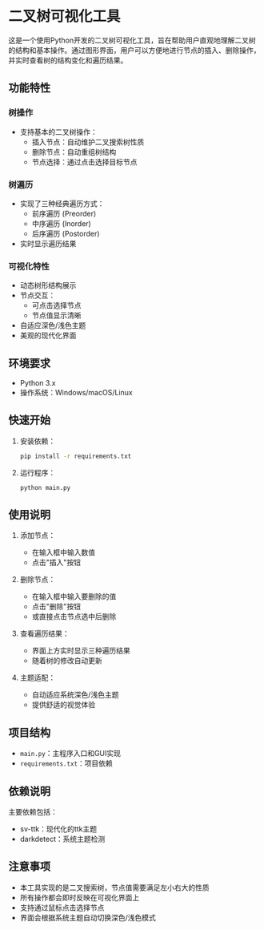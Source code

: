 # 二叉树可视化工具

这是一个使用Python开发的二叉树可视化工具，旨在帮助用户直观地理解二叉树的结构和基本操作。通过图形界面，用户可以方便地进行节点的插入、删除操作，并实时查看树的结构变化和遍历结果。

## 功能特性

### 树操作
- 支持基本的二叉树操作：
  - 插入节点：自动维护二叉搜索树性质
  - 删除节点：自动重组树结构
  - 节点选择：通过点击选择目标节点

### 树遍历
- 实现了三种经典遍历方式：
  - 前序遍历 (Preorder)
  - 中序遍历 (Inorder)
  - 后序遍历 (Postorder)
- 实时显示遍历结果

### 可视化特性
- 动态树形结构展示
- 节点交互：
  - 可点击选择节点
  - 节点值显示清晰
- 自适应深色/浅色主题
- 美观的现代化界面

## 环境要求

- Python 3.x
- 操作系统：Windows/macOS/Linux

## 快速开始

1. 安装依赖：
   ```bash
   pip install -r requirements.txt
   ```

2. 运行程序：
   ```bash
   python main.py
   ```

## 使用说明

1. 添加节点：
   - 在输入框中输入数值
   - 点击"插入"按钮

2. 删除节点：
   - 在输入框中输入要删除的值
   - 点击"删除"按钮
   - 或直接点击节点选中后删除

3. 查看遍历结果：
   - 界面上方实时显示三种遍历结果
   - 随着树的修改自动更新

4. 主题适配：
   - 自动适应系统深色/浅色主题
   - 提供舒适的视觉体验

## 项目结构

- `main.py`：主程序入口和GUI实现
- `requirements.txt`：项目依赖

## 依赖说明

主要依赖包括：
- sv-ttk：现代化的ttk主题
- darkdetect：系统主题检测

## 注意事项

- 本工具实现的是二叉搜索树，节点值需要满足左小右大的性质
- 所有操作都会即时反映在可视化界面上
- 支持通过鼠标点击选择节点
- 界面会根据系统主题自动切换深色/浅色模式
